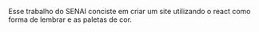 Esse trabalho do SENAI conciste em criar um site utilizando o react como forma de lembrar e as paletas de cor.

